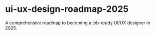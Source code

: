 # ui-ux-design-roadmap-2025
A comprehensive roadmap to becoming a job-ready UI/UX designer in 2025.
